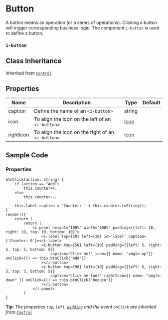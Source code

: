 # Button

A button means an operation (or a series of operations). Clicking a button will trigger corresponding business logic. The component `i-button` is used to define a button.

### `i-button`

## Class Inheritance
Inherited from [`Control`](components/Control/README.md)

## Properties

| Name            | Description                                       | Type       | Default |
| --------------- | ------------------------------------------------- | ---------- | ------- |
| caption         | Define the name of an `<i-button>`                | string     |         |
| icon            | To align the icon on the left of an `<i-button>`  | [Icon](components/customdatatype/README.md#icon) | |
| rightIcon       | To align the icon on the right of an `<i-button>` | [Icon](components/customdatatype/README.md#icon) | |

## Sample Code

### Properties
```typescript(components/Button/samples/i-button.tsx)
btnClick(action: string) {
    if (action == "Add")
        this.counter++;
    else
        this.counter--;

    this.label.caption = 'Counter: ' + this.counter.toString();
}
render(){
    return (
        return (
            <i-panel height="100%" width="100%" padding={{left: 10, right: 10, top: 10, bottom: 10}}>
                <i-label top={10} left={10} id='label' caption={'Counter: 0'}></i-label>
                <i-button top={50} left={10} padding={{left: 5, right: 5, top: 5, bottom: 5}} 
                    caption="Click me!" icon={{ name: "angle-up"}} onClick={() => this.btnClick("Add")} 
                ></i-button>
                <i-button top={90} left={10} padding={{left: 5, right: 5, top: 5, bottom: 5}} 
                    caption="Click me too!" rightIcon={{ name: "angle-down" }} onClick={() => this.btnClick("Reduce")} 
                ></i-button>
            </i-panel>
        )
}
```
**Tip**: _The properties `top`, `left`, [`padding`](components/customdatatype/README.md#ispace) and the event `onClick` are inherited from [`Control`](components/Control/README.md)_